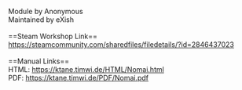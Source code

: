Module by Anonymous<br/>
Maintained by eXish<br/>
<br/>
==Steam Workshop Link==<br/>
https://steamcommunity.com/sharedfiles/filedetails/?id=2846437023<br/>
<br/>
==Manual Links==<br/>
HTML: https://ktane.timwi.de/HTML/Nomai.html<br/>
PDF: https://ktane.timwi.de/PDF/Nomai.pdf<br/>
